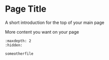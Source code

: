 # Page Title

A short introduction for the top of your main page


More content you want on your page



<!-- use this to make a menu when you add more pages -->
```{toctree}
:maxdepth: 2
:hidden:

someotherfile
```
<!-- pechakucha -->
